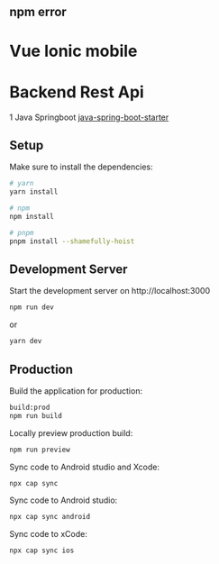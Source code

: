 ## npm error

# Vue Ionic mobile

# Backend Rest Api

1 Java Springboot [java-spring-boot-starter](https://github.com/bekaku/java-spring-boot-starter)

## Setup

Make sure to install the dependencies:

```bash
# yarn
yarn install

# npm
npm install

# pnpm
pnpm install --shamefully-hoist
```

## Development Server

Start the development server on http://localhost:3000

```bash
npm run dev
```

or

```bash
yarn dev
```

## Production

Build the application for production:

```bash
build:prod 
npm run build
```

Locally preview production build:

```bash
npm run preview
```

Sync code to Android studio and Xcode:

```bash
npx cap sync
```

Sync code to Android studio:

```bash
npx cap sync android
```

Sync code to xCode:

```bash
npx cap sync ios
```
